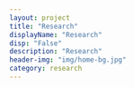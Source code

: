 ```yaml
---
layout: project
title: "Research"
displayName: "Research"
disp: "False"
description: "Research"
header-img: "img/home-bg.jpg"
category: research
---
```

